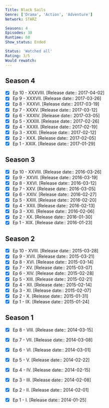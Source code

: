 ```yaml
---
Title: Black Sails
Genre: ['Drama', 'Action', 'Adventure']
Network: STARZ

Seasons: 4
Episodes: 38
Runtime: 60
Show_status: Ended

Status: 'Watched all'
Rating: 3/5
Would rewatch: 
---
```


## Season 4
- [x] Ep 10 - XXXVIII. [Release date:: 2017-04-02]
- [x] Ep 9 - XXXVII. [Release date:: 2017-03-26]
- [x] Ep 8 - XXXVI. [Release date:: 2017-03-19]
- [x] Ep 7 - XXXV. [Release date:: 2017-03-12]
- [x] Ep 6 - XXXIV. [Release date:: 2017-03-05]
- [x] Ep 5 - XXXIII. [Release date:: 2017-02-26]
- [x] Ep 4 - XXXII. [Release date:: 2017-02-19]
- [x] Ep 3 - XXXI. [Release date:: 2017-02-12]
- [x] Ep 2 - XXX. [Release date:: 2017-02-05]
- [x] Ep 1 - XXIX. [Release date:: 2017-01-29]

## Season 3
- [x] Ep 10 - XXVIII. [Release date:: 2016-03-26]
- [x] Ep 9 - XXVII. [Release date:: 2016-03-19]
- [x] Ep 8 - XXVI. [Release date:: 2016-03-12]
- [x] Ep 7 - XXV. [Release date:: 2016-03-05]
- [x] Ep 6 - XXIV. [Release date:: 2016-02-27]
- [x] Ep 5 - XXIII. [Release date:: 2016-02-20]
- [x] Ep 4 - XXII. [Release date:: 2016-02-13]
- [x] Ep 3 - XXI. [Release date:: 2016-02-06]
- [x] Ep 2 - XX. [Release date:: 2016-01-30]
- [x] Ep 1 - XIX. [Release date:: 2016-01-23]

## Season 2
- [x] Ep 10 - XVIII. [Release date:: 2015-03-28]
- [x] Ep 9 - XVII. [Release date:: 2015-03-21]
- [x] Ep 8 - XVI. [Release date:: 2015-03-14]
- [x] Ep 7 - XV. [Release date:: 2015-03-07]
- [x] Ep 6 - XIV. [Release date:: 2015-02-28]
- [x] Ep 5 - XIII. [Release date:: 2015-02-21]
- [x] Ep 4 - XII. [Release date:: 2015-02-14]
- [x] Ep 3 - XI. [Release date:: 2015-02-07]
- [x] Ep 2 - X. [Release date:: 2015-01-31]
- [x] Ep 1 - IX. [Release date:: 2015-01-24]

## Season 1
- [x] Ep 8 - VIII. [Release date:: 2014-03-15]
- [x] Ep 7 - VII. [Release date:: 2014-03-08]
- [x] Ep 6 - VI. [Release date:: 2014-03-01]
- [x] Ep 5 - V. [Release date:: 2014-02-22]
- [x] Ep 4 - IV. [Release date:: 2014-02-15]
- [x] Ep 3 - III. [Release date:: 2014-02-08]
- [x] Ep 2 - II. [Release date:: 2014-02-01]
- [x] Ep 1 - I. [Release date:: 2014-01-25]


